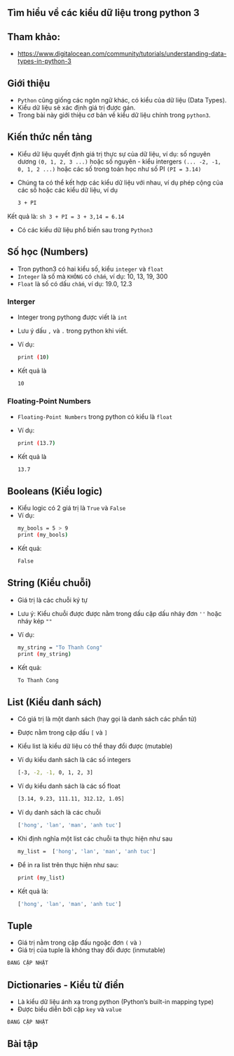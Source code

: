 ## Tìm hiểu về các kiểu dữ liệu trong python 3

## Tham khảo:

- https://www.digitalocean.com/community/tutorials/understanding-data-types-in-python-3

## Giới thiệu

- `Python` cũng giống các ngôn ngữ khác, có kiểu của dữ liệu (Data Types).
- Kiểu dữ liệu sẽ xác định giá trị được gán.
- Trong bài này giới thiệu cơ bản về kiểu dữ liệu chính trong `python3`.

## Kiến thức nền tảng

- Kiểu dữ liệu quyết định giá trị thực sự của dữ liệu, ví dụ: số nguyên dương `(0, 1, 2, 3 ...)` hoặc số nguyên - kiểu intergers `(... -2, -1, 0, 1, 2 ...)` hoặc các số trong toán học như số PI `(PI = 3.14)`

- Chúng ta có thể kết hợp các kiểu dữ liệu với nhau, ví dụ phép cộng của các số hoặc các kiểu dữ liệu, ví dụ
	```sh
	3 + PI
	```

Kết quả là: 
	```sh
	3 + PI = 3 + 3,14 = 6.14
	```

- Có các kiểu dữ liệu phổ biến sau trong `Python3`

## Số học (Numbers)
- Tron python3 có hai kiểu số, kiểu `integer` và `float`
- `Integer` là số mà `KHÔNG` có `chấm`, ví dụ: 10, 13, 19, 300
- `Float` là số có dấu `chấm`, ví dụ: 19.0, 12.3 

### Interger

- Integer trong pythong được viết là `int`
- Lưu ý dấu `,` và `.` trong python khi viết.
- Ví dụ:
	```sh
	print (10)
	```

- Kết quả là
	```sh
	10
	```

### Floating-Point Numbers

- `Floating-Point Numbers` trong python có kiểu là `float`
- Ví dụ: 
	```sh
	print (13.7)
	```

- Kết quả là
	```sh
	13.7
	```

## Booleans (Kiểu logic)

- Kiểu logic có 2 giá trị là `True` và `False`
- Ví dụ:
	```sh
	my_bools = 5 > 9
	print (my_bools)
	```
- Kết quả:
	```sh
	False
	```

## String (Kiểu chuỗi)

- Giá trị là các chuỗi ký tự
- Lưu ý: Kiểu chuỗi được được nằm trong dấu cặp dấu nháy đơn `''` hoặc nháy kép `""`
- Ví dụ: 
	```sh
	my_string = "To Thanh Cong"
	print (my_string)
	```

- Kết quả: 
	```sh
	To Thanh Cong
	```

## List (Kiểu danh sách)

- Có giá trị là một danh sách (hay gọi là danh sách các phần tử)
- Được nằm trong cặp dấu `[` và `]`
- Kiểu list là kiểu dữ liệu có thể thay đổi được (mutable)

- Ví dụ kiểu danh sách là các số integers
	```sh
	[-3, -2, -1, 0, 1, 2, 3]
	```

- Ví dụ kiểu danh sách là các số float
	```sh
	[3.14, 9.23, 111.11, 312.12, 1.05]
	```

- Ví dụ danh sách là các chuỗi
	```sh
	['hong', 'lan', 'man', 'anh tuc']
	```

- Khi định nghĩa một list các chuỗi ta thực hiện như sau
	```sh
	my_list =  ['hong', 'lan', 'man', 'anh tuc']
	```

- Để in ra list trên thực hiện như sau:
	```sh
	print (my_list)
	```

- Kết quả là:
	```sh
	['hong', 'lan', 'man', 'anh tuc']
	```

## Tuple 

- Giá trị nằm trong cặp đấu ngoặc đơn `(` và `)`
- Giá trị của tuple là không thay đổi được (inmutable)


```sh
ĐANG CẬP NHẬT
```

## Dictionaries - Kiểu từ điển

- Là kiểu dữ liệu ánh xạ trong python (Python’s built-in mapping type)
- Được biểu diễn bởi cặp `key` và `value`


```sh
ĐANG CẬP NHẬT
```

## Bài tập



